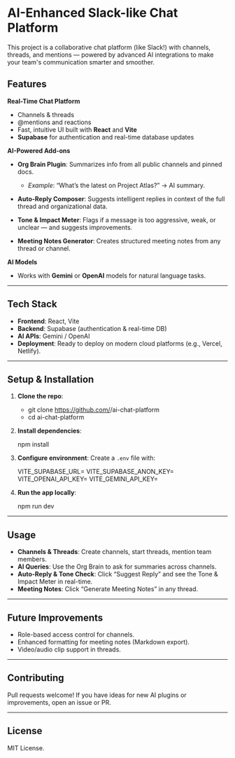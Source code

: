 #  AI-Enhanced Slack-like Chat Platform

This project is a collaborative chat platform (like Slack!) with channels, threads, and mentions — powered by advanced AI integrations to make your team's communication smarter and smoother.

##  Features

 **Real-Time Chat Platform**

* Channels & threads
* @mentions and reactions
* Fast, intuitive UI built with **React** and **Vite**
* **Supabase** for authentication and real-time database updates

 **AI-Powered Add-ons**

* **Org Brain Plugin**: Summarizes info from all public channels and pinned docs.

  * *Example*: “What’s the latest on Project Atlas?” → AI summary.
* **Auto-Reply Composer**: Suggests intelligent replies in context of the full thread and organizational data.
* **Tone & Impact Meter**: Flags if a message is too aggressive, weak, or unclear — and suggests improvements.
* **Meeting Notes Generator**: Creates structured meeting notes from any thread or channel.

**AI Models**

* Works with **Gemini** or **OpenAI** models for natural language tasks.

---

## Tech Stack

* **Frontend**: React, Vite
* **Backend**: Supabase (authentication & real-time DB)
* **AI APIs**: Gemini / OpenAI
* **Deployment**: Ready to deploy on modern cloud platforms (e.g., Vercel, Netlify).

---

## Setup & Installation

1. **Clone the repo**:

   - git clone https://github.com/<your-username>/ai-chat-platform
   - cd ai-chat-platform

2. **Install dependencies**:

   npm install

3. **Configure environment**:
   Create a `.env` file with:

   VITE_SUPABASE_URL=<your-supabase-url>
   VITE_SUPABASE_ANON_KEY=<your-supabase-anon-key>
   VITE_OPENAI_API_KEY=<optional-if-using-openai>
   VITE_GEMINI_API_KEY=<optional-if-using-gemini>

4. **Run the app locally**:

   npm run dev

---

## Usage

* **Channels & Threads**: Create channels, start threads, mention team members.
* **AI Queries**: Use the Org Brain to ask for summaries across channels.
* **Auto-Reply & Tone Check**: Click “Suggest Reply” and see the Tone & Impact Meter in real-time.
* **Meeting Notes**: Click “Generate Meeting Notes” in any thread.

---

## Future Improvements

* Role-based access control for channels.
* Enhanced formatting for meeting notes (Markdown export).
* Video/audio clip support in threads.

---

##  Contributing

Pull requests welcome! If you have ideas for new AI plugins or improvements, open an issue or PR.

---

## License

MIT License.

